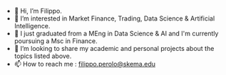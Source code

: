- 👋 Hi, I’m Filippo.
- 👀 I’m interested in Market Finance, Trading, Data Science & Artificial Intelligence.
- 🌱 I just graduated from a MEng in Data Science & AI and I'm currently poursuing a Msc in Finance.
- 💞️ I’m looking to share my academic and personal projects about the topics listed above.
- 📫 How to reach me : filippo.perolo@skema.edu

